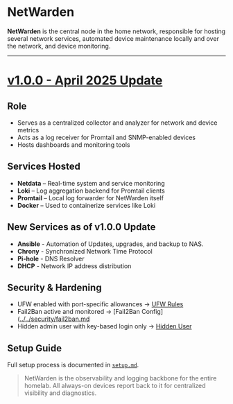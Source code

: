
# NetWarden

**NetWarden** is the central node in the home network, responsible for hosting several network services, automated device maintenance locally and over the network, and device monitoring.


---

# [**v1.0.0 - April 2025 Update**](https://github.com/gorman-ap/homelab-setup/blob/main/devices/NetWarden/v1.0.0-April%202025%20Update.md)





## Role
- Serves as a centralized collector and analyzer for network and device metrics
- Acts as a log receiver for Promtail and SNMP-enabled devices
- Hosts dashboards and monitoring tools


## Services Hosted
- **Netdata** – Real-time system and service monitoring
- **Loki** – Log aggregation backend for Promtail clients
- **Promtail** – Local log forwarder for NetWarden itself
- **Docker** – Used to containerize services like Loki

## New Services as of v1.0.0 Update
- **Ansible** - Automation of Updates, upgrades, and backup to NAS.
- **Chrony** - Synchronized Network Time Protocol
- **Pi-hole** - DNS Resolver
- **DHCP** - Network IP address distribution


## Security & Hardening
- UFW enabled with port-specific allowances → [UFW Rules](https://github.com/gorman-ap/homelab-setup/blob/main/docs/security/ufw_setup.md)
- Fail2Ban active and monitored → [Fail2Ban Config]([../../security/fail2ban.md](https://github.com/gorman-ap/homelab-setup/blob/main/docs/security/fail2ban_setup.md)
- Hidden admin user with key-based login only → [Hidden User](https://github.com/gorman-ap/homelab-setup/blob/main/docs/security/hidden_sudo_user.md)

## Setup Guide
Full setup process is documented in [`setup.md`](./setup.md).


> NetWarden is the observability and logging backbone for the entire homelab. All always-on devices report back to it for centralized visibility and diagnostics.
